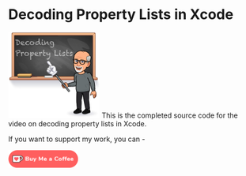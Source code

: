 # Decoding Property Lists in Xcode

![Thumbnail](Images/1.%20Decoding%20Property%20Lists.png) This is the completed source code for the video on decoding property lists in Xcode.


If you want to support my work, you can - </br>

<a href='https://ko-fi.com/Z8Z22WRVG' target='_blank'><img height='36' style='border:0px;height:36px;' src='Images/kofi3.png' border='0' alt='Buy Me a Coffee at ko-fi.com' /></a>

